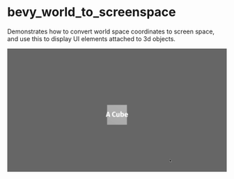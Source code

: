 # bevy_world_to_screenspace

Demonstrates how to convert world space coordinates to screen space, and use this to display UI elements attached to 3d objects.

![Demo clip](docs/demo.png)
